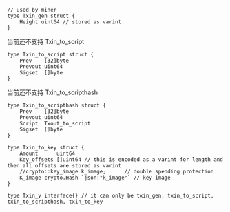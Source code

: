 ```
// used by miner
type Txin_gen struct {
    Height uint64 // stored as varint
}
```

当前还不支持 Txin\_to\_script

```
type Txin_to_script struct {
    Prev    [32]byte
    Prevout uint64
    Sigset  []byte
}
```

当前还不支持 Txin\_to\_scripthash

```
type Txin_to_scripthash struct {
    Prev    [32]byte
    Prevout uint64
    Script  Txout_to_script
    Sigset  []byte
}
```

    type Txin_to_key struct {
        Amount      uint64
        Key_offsets []uint64 // this is encoded as a varint for length and then all offsets are stored as varint
        //crypto::key_image k_image;      // double spending protection
        K_image crypto.Hash `json:"k_image"` // key image
    }

```
type Txin_v interface{} // it can only be txin_gen, txin_to_script, txin_to_scripthash, txin_to_key
```



